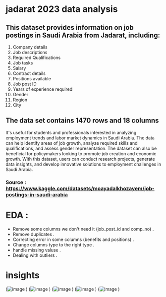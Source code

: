 
# jadarat 2023 data analysis
## This dataset provides information on job postings in Saudi Arabia from Jadarat, including:

1. Company details
2. Job descriptions
3. Required Qualifications
4. Job tasks
5. Salary
6. Contract details
7. Positions available
8. Job post ID
9. Years of experience required
10. Gender
11. Region
12. City
## The data set contains 1470 rows and 18 columns

 It's useful for students and professionals interested in analyzing employment trends and labor market dynamics in Saudi Arabia. The data can help identify areas of job growth, analyze required skills and qualifications, and assess gender representation. The dataset can also be beneficial for policymakers looking to promote job creation and economic growth. With this dataset, users can conduct research projects, generate data insights, and develop innovative solutions to employment challenges in Saudi Arabia.

### Source : https://www.kaggle.com/datasets/moayadalkhozayem/job-postings-in-saudi-arabia

# EDA : 
- Remove some columns we don't need it (job_post_id and comp_no) .
- Remove duplicates .
- Correcting error in some columns (benefits and positions) .
- Change columns type to the right type .
- handle missing valuse .
- Dealing with outliers .

# insights
(![image](https://github.com/user-attachments/assets/7ae5e49e-5dd2-418a-a595-d856604248d3)
)
(![image](https://github.com/user-attachments/assets/f4e9b87a-e920-426b-baca-28db8a77b9de)
)
(![image](https://github.com/user-attachments/assets/63fffeb0-a54a-4b2d-9fe3-08ad8c9215e0)
)
(![image](https://github.com/user-attachments/assets/8b6b4f39-6400-4c24-9c01-f571ddfa96c1)
)
(![image](https://github.com/user-attachments/assets/276e5f67-72ca-4326-9b88-8446b89078fa)
)

